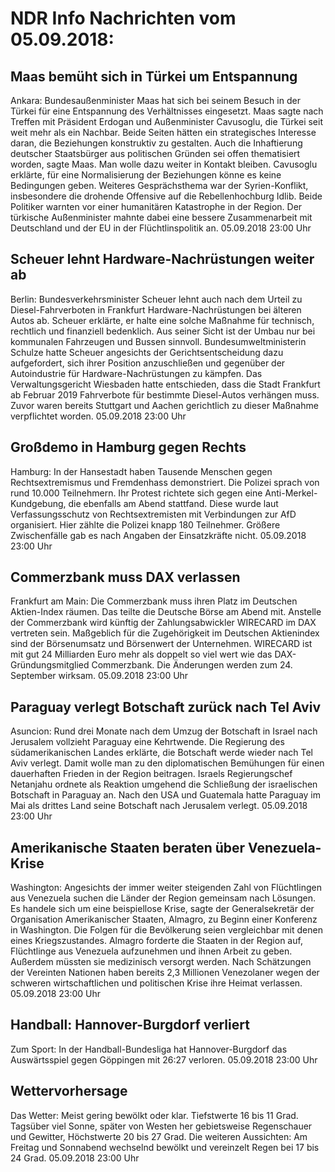 # NDR Info Nachrichten vom 05.09.2018:


## Maas bemüht sich in Türkei um Entspannung
Ankara:  Bundesaußenminister Maas hat sich bei seinem Besuch in der Türkei für eine Entspannung des Verhältnisses eingesetzt. Maas sagte nach Treffen mit Präsident Erdogan und Außenminister Cavusoglu, die Türkei seit weit mehr als ein Nachbar. Beide Seiten hätten ein strategisches Interesse daran, die Beziehungen konstruktiv zu gestalten. Auch die Inhaftierung deutscher Staatsbürger aus politischen Gründen sei offen thematisiert worden, sagte Maas. Man wolle dazu weiter in Kontakt bleiben. Cavusoglu erklärte, für eine Normalisierung der Beziehungen könne es keine Bedingungen geben. Weiteres Gesprächsthema war der Syrien-Konflikt, insbesondere die drohende Offensive auf die Rebellenhochburg Idlib. Beide Politiker warnten vor einer humanitären Katastrophe in der Region. Der türkische Außenminister mahnte dabei eine bessere Zusammenarbeit mit Deutschland und der EU in der Flüchtlinspolitik an. 05.09.2018 23:00 Uhr 

## Scheuer lehnt Hardware-Nachrüstungen weiter ab
Berlin:	Bundesverkehrsminister Scheuer lehnt auch nach dem Urteil zu Diesel-Fahrverboten in Frankfurt Hardware-Nachrüstungen bei älteren Autos ab. Scheuer erklärte, er halte eine solche Maßnahme für technisch, rechtlich und finanziell bedenklich. Aus seiner Sicht ist der Umbau nur bei kommunalen Fahrzeugen und Bussen sinnvoll. Bundesumweltministerin Schulze hatte Scheuer angesichts der Gerichtsentscheidung dazu aufgefordert, sich ihrer Position anzuschließen und gegenüber der Autoindustrie für Hardware-Nachrüstungen zu kämpfen. Das Verwaltungsgericht Wiesbaden hatte entschieden, dass die Stadt Frankfurt ab Februar 2019 Fahrverbote für bestimmte Diesel-Autos verhängen muss. Zuvor waren bereits Stuttgart und Aachen gerichtlich zu dieser Maßnahme verpflichtet worden. 05.09.2018 23:00 Uhr 

## Großdemo in Hamburg gegen Rechts
Hamburg: In der Hansestadt haben Tausende Menschen gegen Rechtsextremismus und Fremdenhass demonstriert. Die Polizei sprach von rund 10.000 Teilnehmern. Ihr Protest richtete sich gegen eine Anti-Merkel-Kundgebung, die ebenfalls am Abend stattfand. Diese wurde laut Verfassungsschutz von Rechtsextremisten mit Verbindungen zur AfD organisiert. Hier zählte die Polizei knapp 180 Teilnehmer. Größere Zwischenfälle gab es nach Angaben der Einsatzkräfte nicht. 05.09.2018 23:00 Uhr 

## Commerzbank muss DAX verlassen
Frankfurt am Main: Die Commerzbank muss ihren Platz im Deutschen Aktien-Index räumen. Das teilte die Deutsche Börse am Abend mit. Anstelle der Commerzbank wird künftig der Zahlungsabwickler WIRECARD im DAX vertreten sein. Maßgeblich für die Zugehörigkeit im Deutschen Aktienindex sind der Börsenumsatz und Börsenwert der Unternehmen. WIRECARD ist mit gut 24 Milliarden Euro mehr als doppelt so viel wert wie das DAX-Gründungsmitglied Commerzbank. Die Änderungen werden zum 24. September wirksam. 05.09.2018 23:00 Uhr 

## Paraguay verlegt Botschaft zurück nach Tel Aviv
Asuncion: Rund drei Monate nach dem Umzug der Botschaft in Israel nach Jerusalem vollzieht Paraguay eine Kehrtwende. Die Regierung des südamerikanischen Landes erklärte, die Botschaft werde wieder nach Tel Aviv verlegt. Damit wolle man zu den diplomatischen Bemühungen für einen dauerhaften Frieden in der Region beitragen. Israels Regierungschef Netanjahu ordnete als Reaktion umgehend die Schließung der israelischen Botschaft in Paraguay an. Nach den USA und Guatemala hatte Paraguay im Mai als drittes Land seine Botschaft nach Jerusalem verlegt. 05.09.2018 23:00 Uhr 

## Amerikanische Staaten beraten über Venezuela-Krise
Washington: Angesichts der immer weiter steigenden Zahl von Flüchtlingen aus Venezuela suchen die Länder der Region gemeinsam nach Lösungen. Es handele sich um eine beispiellose Krise, sagte der Generalsekretär der Organisation Amerikanischer Staaten, Almagro, zu Beginn einer Konferenz in Washington. Die Folgen für die Bevölkerung seien vergleichbar mit denen eines Kriegszustandes. Almagro forderte die Staaten in der Region auf, Flüchtlinge aus Venezuela aufzunehmen und ihnen Arbeit zu geben. Außerdem müssten sie medizinisch versorgt werden. Nach Schätzungen der Vereinten Nationen haben bereits 2,3 Millionen Venezolaner wegen der schweren wirtschaftlichen und politischen Krise ihre Heimat verlassen. 05.09.2018 23:00 Uhr 

## Handball: Hannover-Burgdorf verliert
Zum Sport: In der Handball-Bundesliga hat Hannover-Burgdorf das Auswärtsspiel gegen Göppingen mit 26:27 verloren. 05.09.2018 23:00 Uhr 

## Wettervorhersage
Das Wetter: Meist gering bewölkt oder klar. Tiefstwerte 16 bis 11 Grad. Tagsüber viel Sonne, später von Westen her gebietsweise Regenschauer und Gewitter, Höchstwerte 20 bis 27 Grad. Die weiteren Aussichten: Am Freitag und Sonnabend wechselnd bewölkt und vereinzelt Regen bei 17 bis 24 Grad. 05.09.2018 23:00 Uhr 
